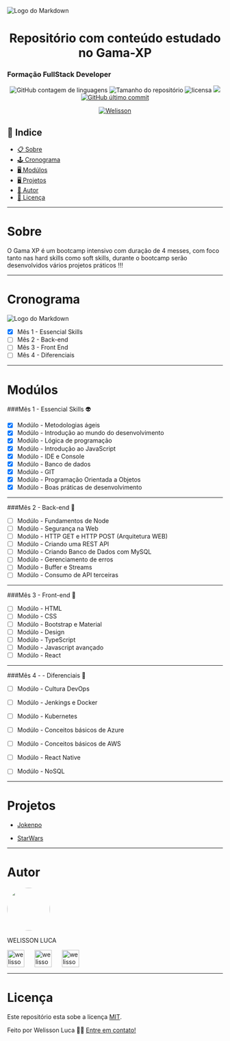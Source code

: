 ![Logo do Markdown](https://imgseed.xyz/img/1620962325aed59e1.gif)

<h1 style="text-align: center;">Repositório com conteúdo estudado no Gama-XP</h1>

### Formação FullStack Developer

<p align="center">

  <img alt="GitHub contagem de linguagens" src="https://img.shields.io/github/languages/count/WelissonLuca/GamaXP37?color=%2304D361&style=plastic">

  <img alt="Tamanho do repositório" src="https://img.shields.io/github/languages/code-size/WelissonLuca/GamaXP37?style=plastic">

  <img alt="licensa" src="https://img.shields.io/github/license/WelissonLuca/GamaXP37?style=plastic">

  <img src="https://img.shields.io/github/forks/WelissonLuca/GamaXP37?style=plastic">

<a href="https://github.com/WelissonLuca/FoodFy/tree/master/commits/master">
    <img alt="GitHub último commit" src="https://img.shields.io/github/last-commit/WelissonLuca/GamaXP37?style=plastic">
  </a>

  <p align="center" ><a href="https://github.com/WelissonLuca" > <img alt="Welisson" src="https://img.shields.io/badge/Desenvolvido%20por-Welisson%20Luca-brightgreen"></a></p>

## 📕 Indice

- [📋 Sobre](#Sobre)
- [🕹 Cronograma](#Cronograma)
- [🖥 Modúlos](#Modúlos)
- [🖥 Projetos](#Projetos)
- [🦸 Autor](#Autor)
- [📝 Licença](#Licença)

<hr>

Sobre
============

<p align="left"> O Gama XP é um bootcamp intensivo com duração de 4 messes, com foco tanto nas hard skills como soft skills, durante o bootcamp serão desenvolvidos vários projetos práticos !!!  </p>

<hr>

Cronograma
============

![Logo do Markdown](https://i.imgur.com/v4kkfNO.png)

- [x] Mês 1 - Essencial Skills
- [ ] Mês 2 - Back-end
- [ ] Mês 3 - Front End
- [ ] Mês 4 - Diferenciais

<hr>

Modúlos
============

###Mês 1 - Essencial Skills 👽
- [x] Modúlo - Metodologias ágeis
- [x] Modúlo - Introdução ao mundo do
desenvolvimento
- [x] Modúlo - Lógica de programação
- [x] Modúlo - Introdução ao JavaScript
- [x] Modúlo - IDE e Console
- [x] Modúlo - Banco de dados
- [x] Modúlo - GIT
- [x] Modúlo - Programação Orientada a
Objetos
- [x] Modúlo - Boas práticas de
desenvolvimento

<hr>

###Mês 2 - Back-end 👑
- [ ] Modúlo - Fundamentos de Node
- [ ] Modúlo - Segurança na Web
- [ ] Modúlo - HTTP GET e HTTP POST
(Arquitetura WEB)
- [ ] Modúlo - Criando uma REST API
- [ ] Modúlo - Criando Banco de Dados
com MySQL
- [ ] Modúlo - Gerenciamento de erros
- [ ] Modúlo - Buffer e Streams
- [ ] Modúlo - Consumo de API terceiras

<hr>

###Mês 3 - Front-end  📌
- [ ] Modúlo - HTML
- [ ] Modúlo - CSS
- [ ] Modúlo - Bootstrap e Material
- [ ] Modúlo - Design
- [ ] Modúlo - TypeScript
- [ ] Modúlo - Javascript avançado
- [ ] Modúlo - React

<hr>

###Mês 4 - - Diferenciais  📌
- [ ] Modúlo - Cultura DevOps
- [ ] Modúlo - Jenkings e Docker
- [ ] Modúlo - Kubernetes
- [ ] Modúlo - Conceitos básicos de
Azure
- [ ] Modúlo - Conceitos básicos de AWS
- [ ] Modúlo - React Native
- [ ] Modúlo - NoSQL


<hr>

Projetos
============

<!--ts-->
   * [Jokenpo](https://github.com/WelissonLuca/GamaXP37/tree/main/Modulo-POO-08/Jokenpo)

  * [StarWars](https://github.com/WelissonLuca/GamaXP37/tree/main/BoasPraticas-09/StarWars)
<!--te-->

<hr>

Autor
============

 <img style="border-radius: 50%;" src="https://avatars1.githubusercontent.com/u/62263143?s=460&u=2d740bbcbd193e223e104d59cca9a1b0b8831152&v=4" width="100px;" alt=""/>

<p>WELISSON LUCA</p> 
<p align="left">
<a href="https://www.linkedin.com/in/welisson-luca-assun%C3%A7%C3%A2o-vilar-483697189/" target="blank"><img align="center" src="https://cdn.iconscout.com/icon/free/png-64/linkedin-208-916919.png" alt="welisson luca" width="40" /></a>
<a href="mailto:welissonluca17@gmail.com?subject=Hello%20again" target="blank" style="margin:20px"><img align="center" src="https://cdn.iconscout.com/icon/free/png-64/google-search-engine-logo-sign-find-gmail-6-4981.png" alt="welisson luca" width="40" /></a>
<a href="https://api.whatsapp.com/send?phone=5591999145682&text=Informe%20seu%20nome%20%C3%A9%20qual%20o%20assunto.!" target="blank" ><img align="center" src="https://cdn.iconscout.com/icon/free/png-64/whatsapp-151-675795.png" alt="welisson luca" width="40" /></a>



</p>

<hr>

Licença
============

Este repositório esta sobe a licença [MIT](./LICENSE).

Feito por Welisson Luca 👋🏻 [Entre em contato!](https://api.whatsapp.com/send?phone=5591999145682&text=Informe%20seu%20nome%20%C3%A9%20qual%20o%20assunto.!)

